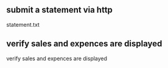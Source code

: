 ## submit a statement via http
statement.txt

## verify sales and expences are displayed
verify sales and expences are displayed
